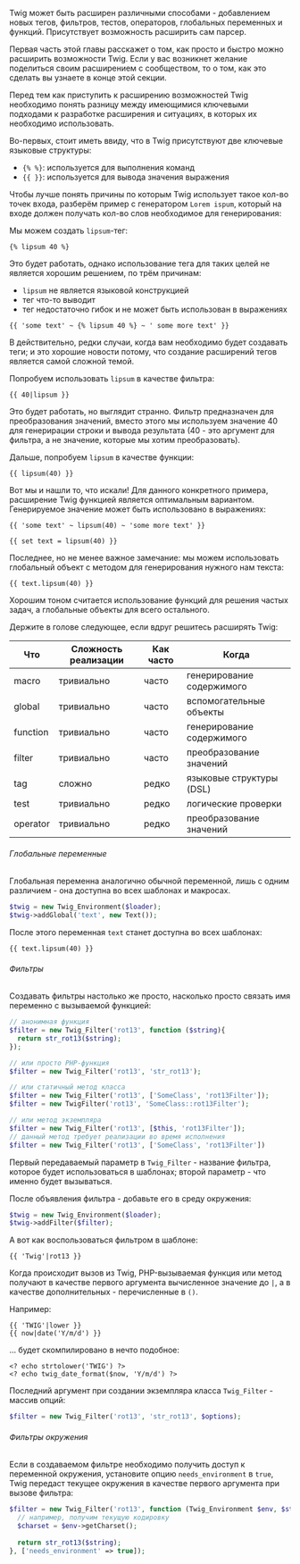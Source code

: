 
Twig может быть расширен различными способами - добавлением новых тегов, фильтров, тестов, операторов, глобальных переменных и функций. Присутствует возможность расширить сам парсер.

Первая часть этой главы расскажет о том, как просто и быстро можно расширить возможности Twig. Если у вас возникнет желание поделиться своим расширением с сообществом, то о том, как это сделать вы узнаете в конце этой секции. 

Перед тем как приступить к расширению возможностей Twig необходимо понять разницу между имеющимися ключевыми подходами к разработке расширения и ситуациях, в которых их необходимо использовать.

Во-первых, стоит иметь ввиду, что в Twig присутствуют две ключевые языковые структуры:

- ```{% %}```: используется для выполнения команд
- ```{{ }}```: используется для вывода значения выражения

Чтобы лучше понять причины по которым Twig использует такое кол-во точек входа, разберём пример с генератором ```Lorem ispum```, который на входе должен получать кол-во слов необходимое для генерирования:

Мы можем создать ```lipsum```-тег:

```twig
{% lipsum 40 %}
```

Это будет работать, однако использование тега для таких целей не является хорошим решением, по трём причинам:

- ```lipsum``` не является языковой конструкцией
- тег что-то выводит
- тег недостаточно гибок и не может быть использован в выражениях

```twig
{{ 'some text' ~ {% lipsum 40 %} ~ ' some more text' }}
```

В действительно, редки случаи, когда вам необходимо будет создавать теги; и это хорошие новости потому, что создание расширений тегов является самой сложной темой.

Попробуем использовать ```lipsum``` в качестве фильтра:

```twig
{{ 40|lipsum }}
```

Это будет работать, но выглядит странно. Фильтр предназначен для преобразования значений, вместо этого мы используем значение 40 для генерирации строки и вывода результата (40 - это аргумент для фильтра, а не значение, которые мы хотим преобразовать).

Дальше, попробуем ```lipsum``` в качестве функции:

```twig
{{ lipsum(40) }}
```

Вот мы и нашли то, что искали! Для данного конкретного примера, расширение Twig функцией является оптимальным вариантом. Генерируемое значение может быть использовано в выражениях:

```twig
{{ 'some text' ~ lipsum(40) ~ 'some more text' }}

{{ set text = lipsum(40) }}
```

Последнее, но не менее важное замечание: мы можем использовать глобальный объект с методом для генерирования нужного нам текста:

```twig
{{ text.lipsum(40) }}
```

Хорошим тоном считается использование функций для решения частых задач, а глобальные объекты для всего остального.

Держите в голове следующее, если вдруг решитесь расширять Twig:

Что | Сложность реализации | Как часто | Когда
----|-----|----|----
macro|тривиально|часто|генерирование содержимого
global|тривиально|часто|вспомогательные объекты
function|тривиально|часто|генерирование содержимого
filter|тривиально|часто|преобразование значений
tag|сложно|редко|языковые структуры (DSL)
test|тривиально|редко|логические проверки
operator|тривиально|редко|преобразование значений

###### Глобальные переменные

Глобальная переменна аналогично обычной переменной, лишь с одним различием - она доступна во всех шаблонах и макросах.

```php
$twig = new Twig_Environment($loader);
$twig->addGlobal('text', new Text());
```

После этого переменная ```text``` станет доступна во всех шаблонах:

```twig
{{ text.lipsum(40) }}
```

###### Фильтры

Создавать фильтры настолько же просто, насколько просто связать имя переменно с вызываемой функцией:

```php
// анонимная функция
$filter = new Twig_Filter('rot13', function ($string){
  return str_rot13($string);
});

// или просто PHP-функция
$filter = new Twig_Filter('rot13', 'str_rot13');

// или статичный метод класса
$filter = new Twig_Filter('rot13', ['SomeClass', 'rot13Filter']);
$filter = new TwigFilter('rot13', 'SomeClass::rot13Filter');

// или метод экземпляра
$filter = new Twig_Filter('rot13', [$this, 'rot13Filter']);
// данный метод требует реализации во время исполнения
$filter = new Twig_Filter('rot13', ['SomeClass', 'rot13Filter'])
```

Первый передаваемый параметр в ```Twig_Filter``` - название фильтра, которое будет использоваться в шаблонах; второй параметр - что именно будет вызываться.

После объявления фильтра - добавьте его в среду окружения:

```php
$twig = new Twig_Environment($loader);
$twig->addFilter($filter);
```

А вот как воспользоваться фильтром в шаблоне:

```twig
{{ 'Twig'|rot13 }}
```

Когда происходит вызов из Twig, PHP-вызываемая функция или метод получают в качестве первого аргумента вычисленное значение до ```|```, а в качестве дополнительных - перечисленные в ```()```.

Например:

```twig
{{ 'TWIG'|lower }}
{{ now|date('Y/m/d') }}
```

... будет скомпилировано в нечто подобное:

```twig
<? echo strtolower('TWIG') ?>
<? echo twig_date_format($now, 'Y/m/d') ?>
```

Последний аргумент при создании экземпляра класса ```Twig_Filter``` - массив опций:

```php
$filter = new Twig_Filter('rot13', 'str_rot13', $options);
```

###### Фильтры окружения

Если в создаваемом фильтре необходимо получить доступ к переменной окружения, установите опцию ```needs_environment``` в ```true```, Twig передаст текущее окружения в качестве первого аргумента при вызове фильтра:

```php
$filter = new Twig_Filter('rot13', function (Twig_Environment $env, $string) {
  // например, получим текущую кодировку
  $charset = $env->getCharset();
  
  return str_rot13($string);
}, ['needs_environment' => true]);
```
